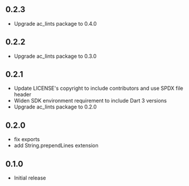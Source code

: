 ## 0.2.3

- Upgrade ac_lints package to 0.4.0

## 0.2.2

- Upgrade ac_lints package to 0.3.0

## 0.2.1

- Update LICENSE's copyright to include contributors and use SPDX file header
- Widen SDK environment requirement to include Dart 3 versions
- Upgrade ac_lints package to 0.2.0

## 0.2.0

- fix exports
- add String.prependLines extension

## 0.1.0

- Initial release
